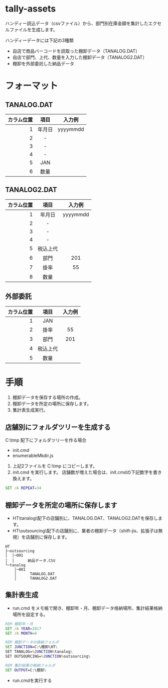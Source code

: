 # tally-assets
ハンディー読込データ（csvファイル）から、部門別在庫金額を集計したエクセルファイルを生成します。

ハンディーデータには下記の3種類
- 自店で商品バーコードを読取った棚卸データ（TANALOG.DAT）
- 自店で部門、上代、数量を入力した棚卸データ（TANALOG2.DAT）
- 棚卸を外部委託した納品データ

# フォーマット
## TANALOG.DAT
| カラム位置 | 項目   | 入力例   |
|---:        |:---:   |:---:     |
| 1          | 年月日 | yyyymmdd |
| 2          | -      | |
| 3          | -      | |
| 4          | -      | |
| 5          | JAN    | |
| 6          | 数量   | |

## TANALOG2.DAT
|  カラム位置  |  項目     | 入力例   |
|---:          |:---:      |:---:     |
| 1            | 年月日    | yyyymmdd |
| 2            | -         | |
| 3            | -         | |
| 4            | -         | |
| 5            | 税込上代  | |
| 6            | 部門      | 201 |
| 7            | 掛率      | 55 |
| 8            | 数量      |  |

## 外部委託
|  カラム位置  |  項目     | 入力例 |
|---:          |:---:      |:---:   |
| 1            | JAN       |  |
| 2            | 掛率      | 55 |
| 3            | 部門      | 201 |
| 4            | 税込上代  |  |
| 5            | 数量      |  |

# 手順
1. 棚卸データを保存する場所の作成。
1. 棚卸データを所定の場所に保存します。
1. 集計表生成実行。

## 店舗別にフォルダツリーを生成する
C:\tmp 配下にフォルダツリーを作る場合
* init.cmd
* enumerableMkdir.js
1. 上記2ファイルを C:\tmp にコピーします。
1. init.cmd を実行します。
店舗数が増えた場合は、init.cmdの下記数字を書き換えます。

```bat:init.cmd
SET /A REPEAT=34
```

## 棚卸データを所定の場所に保存します
* HT\tanalog\配下の店舗別に、TANALOG.DAT、TANALOG2.DATを保存します。
* HT\outsourcing\配下の店舗別に、業者の棚卸データ（shift-jis、拡張子は無視）を店舗別に保存します。

```dos
HT
├─outsourcing
│  │─001
│  │      納品データ.CSV
└─tanalog
    │─001
    │      TANALOG.DAT
    │      TANALOG2.DAT
```

## 集計表生成
* run.cmd をメモ帳で開き、棚卸年・月、棚卸データ格納場所、集計結果格納場所を設定する。

```bat:run.cmd
REM 棚卸年・月
SET /A YEAR=2017
SET /A MONTH=8

REM 棚卸データの格納フォルダ
SET JUNCTION=C:\棚卸\HT\
SET TANALOG=%JUNCTION%tanalog\
SET OUTSOURCING=%JUNCTION%outsourcing\

REM 集計結果の格納フォルダ
SET OUTPUT=C:\棚卸\
```

* run.cmdを実行する
